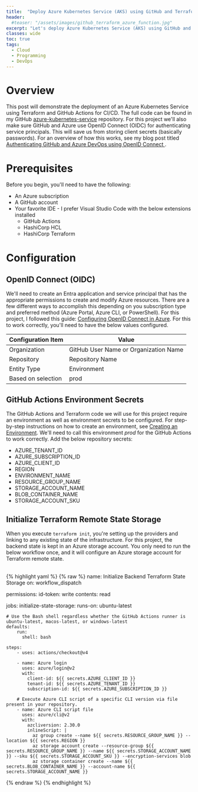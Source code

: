 ```yaml
---
title:  "Deploy Azure Kubernetes Service (AKS) using GitHub and Terraform"
header:
  #teaser: "/assets/images/github_terraform_azure_function.jpg"
excerpt: "Let's deploy Azure Kubernetes Service (AKS) using GitHub and Terraform!"
classes: wide
toc: true
tags:
  - Cloud
  - Programming
  - DevOps
---
```


# Overview

This post will demonstrate the deployment of an Azure Kubernetes Service using Terraform and GitHub Actions for CI/CD.  The full code can be found in my GitHub [azure-kubernetes-service](https://github.com/rimlaban7/azure-kubernetes-service-terraform) repository. For this project we'll also make sure GitHub and Azure use OpenID Connect (OIDC) for authenticating service principals. This will save us from storing client secrets (basically passwords).  For an overview of how this works, see my blog post titled [Authenticating GitHub and Azure DevOps using OpenID Connect ](https://www.theroadtocloud.com/blog/github-and-azure-devops-oidc-authentication/).

# Prerequisites

Before you begin, you'll need to have the following:

- An Azure subscription
- A GitHub account
- Your favorite IDE - I prefer Visual Studio Code with the below extensions installed
    - GitHub Actions
    - HashiCorp HCL 
    - HashiCorp Terraform

# Configuration

## OpenID Connect (OIDC)

We'll need to create an Entra application and service principal that has the appropriate permissions to create and modify Azure resources.  There are a few different ways to accomplish this depending on you subscription type and preferred method (Azure Portal, Azure CLI, or PowerShell).  For this project, I followed this guide: [Configuring OpenID Connect in Azure](https://docs.github.com/en/actions/deployment/security-hardening-your-deployments/configuring-openid-connect-in-azure).  For this to work correctly, you'll need to have the below values configured.

| Configuration Item | Value                                 |
| ------------------ | ------------------------------------- |
| Organization       | GitHub User Name or Organization Name |
| Repository         | Repository Name                       |
| Entity Type        | Environment                           |
| Based on selection | prod                                  |


## GitHub Actions Environment Secrets

The GitHub Actions and Terraform code we will use for this project require an environment as well as environment secrets to be configured. For step-by-step instructions on how to create an environment, see [Creating an Environment](https://docs.github.com/en/actions/deployment/targeting-different-environments/using-environments-for-deployment#creating-an-environment). We'll need to call this environment *prod* for the GitHub Actions to work correctly.  Add the below repository secrets:
- AZURE_TENANT_ID
- AZURE_SUBSCRIPTION_ID
- AZURE_CLIENT_ID
- REGION
- ENVIRONMENT_NAME
- RESOURCE_GROUP_NAME
- STORAGE_ACCOUNT_NAME
- BLOB_CONTAINER_NAME
- STORAGE_ACCOUNT_SKU

## Initialize Terraform Remote State Storage

When you execute `terraform init`, you're setting up the providers and linking to any existing state of the infrastructure. For this project, the backend state is kept in an Azure storage account.  You only need to run the below workflow once, and it will configure an Azure storage account for Terraform remote state.

<br>
{% highlight yaml %}
{% raw %}
name: Initialize Backend Terraform State Storage
on: 
  workflow_dispatch

permissions:
      id-token: write
      contents: read
      
jobs: 
  initialize-state-storage:
    runs-on: ubuntu-latest

    # Use the Bash shell regardless whether the GitHub Actions runner is ubuntu-latest, macos-latest, or windows-latest
    defaults:
        run:
          shell: bash

    steps:
        - uses: actions/checkout@v4

        - name: Azure login
          uses: azure/login@v2
          with:
            client-id: ${{ secrets.AZURE_CLIENT_ID }}
            tenant-id: ${{ secrets.AZURE_TENANT_ID }}
            subscription-id: ${{ secrets.AZURE_SUBSCRIPTION_ID }}

        # Execute Azure CLI script of a specific CLI version via file present in your repository.
        - name: Azure CLI script file
          uses: azure/cli@v2
          with:
            azcliversion: 2.30.0
            inlineScript: |
              az group create --name ${{ secrets.RESOURCE_GROUP_NAME }} --location ${{ secrets.REGION }} 
              az storage account create --resource-group ${{ secrets.RESOURCE_GROUP_NAME }} --name ${{ secrets.STORAGE_ACCOUNT_NAME }} --sku ${{ secrets.STORAGE_ACCOUNT_SKU }} --encryption-services blob
              az storage container create --name ${{ secrets.BLOB_CONTAINER_NAME }} --account-name ${{ secrets.STORAGE_ACCOUNT_NAME }}
{% endraw %}
{% endhighlight %}
<br>    
